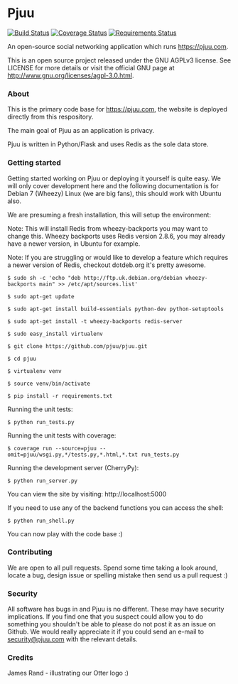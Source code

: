 # Pjuu
[![Build Status](https://travis-ci.org/pjuu/pjuu.svg?branch=0.4)](https://travis-ci.org/pjuu/pjuu?branch=0.4) [![Coverage Status](https://img.shields.io/coveralls/pjuu/pjuu.svg?branch=0.4)](https://coveralls.io/r/pjuu/pjuu?branch=0.4) [![Requirements Status](https://requires.io/github/pjuu/pjuu/requirements.svg?branch=0.4)](https://requires.io/github/pjuu/pjuu/requirements/?branch=0.4)

An open-source social networking application which runs https://pjuu.com.

This is an open source project released under the GNU AGPLv3 license. See LICENSE for more details or visit the official GNU page at http://www.gnu.org/licenses/agpl-3.0.html.

### About

This is the primary code base for https://pjuu.com, the website is deployed directly from this respository.

The main goal of Pjuu as an application is privacy.

Pjuu is written in Python/Flask and uses Redis as the sole data store.

### Getting started

Getting started working on Pjuu or deploying it yourself is quite easy. We will only cover development here and the following documentation is for Debian 7 (Wheezy) Linux (we are big fans), this should work with Ubuntu also.

We are presuming a fresh installation, this will setup the environment:

Note: This will install Redis from wheezy-backports you may want to change this. Wheezy backports uses Redis version 2.8.6, you may already have a newer version, in Ubuntu for example.

Note: If you are struggling or would like to develop a feature which requires a newer version of Redis, checkout dotdeb.org it's pretty awesome.

```
$ sudo sh -c 'echo "deb http://ftp.uk.debian.org/debian wheezy-backports main" >> /etc/apt/sources.list'

$ sudo apt-get update

$ sudo apt-get install build-essentials python-dev python-setuptools

$ sudo apt-get install -t wheezy-backports redis-server

$ sudo easy_install virtualenv

$ git clone https://github.com/pjuu/pjuu.git

$ cd pjuu

$ virtualenv venv

$ source venv/bin/activate

$ pip install -r requirements.txt
```

Running the unit tests:

```
$ python run_tests.py
```

Running the unit tests with coverage:

```
$ coverage run --source=pjuu --omit=pjuu/wsgi.py,*/tests.py,*.html,*.txt run_tests.py
```

Running the development server (CherryPy):

```
$ python run_server.py
```

You can view the site by visiting: http://localhost:5000

If you need to use any of the backend functions you can access the shell:

```
$ python run_shell.py
```

You can now play with the code base :)

### Contributing

We are open to all pull requests. Spend some time taking a look around, locate a bug, design issue or spelling mistake then send us a pull request :)

### Security

All software has bugs in and Pjuu is no different. These may have security implications. If you find one that you suspect could allow you to do something you shouldn't be able to please do not post it as an issue on Github. We would really appreciate it if you could send an e-mail to security@pjuu.com with the relevant details.

### Credits

James Rand - illustrating our Otter logo :)
